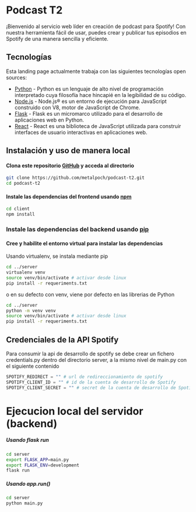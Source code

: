 # Podcast T2

¡Bienvenido al servicio web líder en creación de podcast para Spotify! Con nuestra herramienta fácil de usar, puedes crear y publicar tus episodios en Spotify de una manera sencilla y eficiente.

## Tecnologías
Esta landing page actualmente trabaja con las siguientes tecnologías open sources:
- [Python] - Python es un lenguaje de alto nivel de programación interpretado cuya filosofía hace hincapié en la legibilidad de su código.
- [Node.js] - Node.js® es un entorno de ejecución para JavaScript construido con V8, motor de JavaScript de Chrome.
- [Flask] - Flask es un micromarco utilizado para el desarrollo de aplicaciones web en Python.
- [React] - React es una biblioteca de JavaScript utilizada para construir interfaces de usuario interactivas en aplicaciones web.

## Instalación y uso de manera local

#### Clona este repositorio [GitHub] y acceda al directorio

```bash
git clone https://github.com/metalpoch/podcast-t2.git
cd podcast-t2
```

#### Instale las dependencias del frontend usando [npm]

```bash
cd client
npm install
```

### Instale las dependencias del backend usando [pip]
#### Cree y habilite el entorno virtual para instalar las dependencias
Usando virtualenv, se instala mediante pip
```bash
cd ../server
virtualenv venv
source venv/bin/activate # activar desde linux
pip install -r requeriments.txt
```
o en su defecto con venv, viene por defecto en las librerias de Python
```bash
cd ../server
python -m venv venv
source venv/bin/activate # activar desde linux
pip install -r requeriments.txt
```

## Credenciales de la API Spotify
Para consumir la api de desarrollo de spotify se debe crear un fichero credentials.py dentro del directorio server, a la mismo nivel de main.py con el siguiente contenido
```python
SPOTIFY_REDIRECT = "" # url de redireccionamiento de spotify
SPOTIFY_CLIENT_ID = "" # id de la cuenta de desarrollo de Spotify
SPOTIFY_CLIENT_SECRET = "" # secret de la cuenta de desarrollo de Spotify
```

# Ejecucion local del servidor (backend)
##### Usando flask run
```bash
cd server
export FLASK_APP=main.py
export FLASK_ENV=development
flask run
```

##### Usando app.run()
```bash
cd server
python main.py
```

[//]: #
   [Python]: <https://www.python.org/>
   [Node.js]: <https://nodejs.org/en>
   [Flask]: <https://flask.palletsprojects.com/en/2.3.x/>
   [React]: <https://react.dev/>
   [GitHub]: <https://github.com/metalpoch/podcast-t2.git>
   [pip]: <https://pip.pypa.io/en/stable/>
   [npm]: <[https://choosealicense.com/licenses/mit/](https://www.npmjs.com/)>
